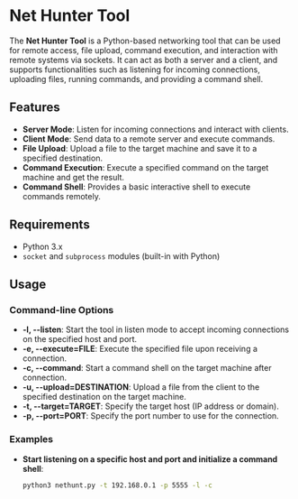 # Net Hunter Tool

The **Net Hunter Tool** is a Python-based networking tool that can be used for remote access, file upload, command execution, and interaction with remote systems via sockets. It can act as both a server and a client, and supports functionalities such as listening for incoming connections, uploading files, running commands, and providing a command shell.

## Features
- **Server Mode**: Listen for incoming connections and interact with clients.
- **Client Mode**: Send data to a remote server and execute commands.
- **File Upload**: Upload a file to the target machine and save it to a specified destination.
- **Command Execution**: Execute a specified command on the target machine and get the result.
- **Command Shell**: Provides a basic interactive shell to execute commands remotely.

## Requirements
- Python 3.x
- `socket` and `subprocess` modules (built-in with Python)
  
## Usage

### Command-line Options

- **-l, --listen**: Start the tool in listen mode to accept incoming connections on the specified host and port.
- **-e, --execute=FILE**: Execute the specified file upon receiving a connection.
- **-c, --command**: Start a command shell on the target machine after connection.
- **-u, --upload=DESTINATION**: Upload a file from the client to the specified destination on the target machine.
- **-t, --target=TARGET**: Specify the target host (IP address or domain).
- **-p, --port=PORT**: Specify the port number to use for the connection.

### Examples

- **Start listening on a specific host and port and initialize a command shell**:
  ```bash
  python3 nethunt.py -t 192.168.0.1 -p 5555 -l -c
